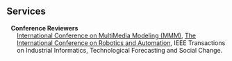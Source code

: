 ## Services

<h4 style="margin:0 10px 0;">Conference Reviewers</h4>

<ul style="margin:0 0 5px;">
  <a href="https://www.mmm2023.no"><autocolor>International Conference on MultiMedia Modeling (MMM)</autocolor></a>, <a href="http://www.ieee-ras.org/conferences-workshops/fully-sponsored/icra"><autocolor>The International Conference on Robotics and Automation</autocolor></a>, IEEE Transactions on Industrial Informatics, Technological Forecasting and Social Change.
</ul>
